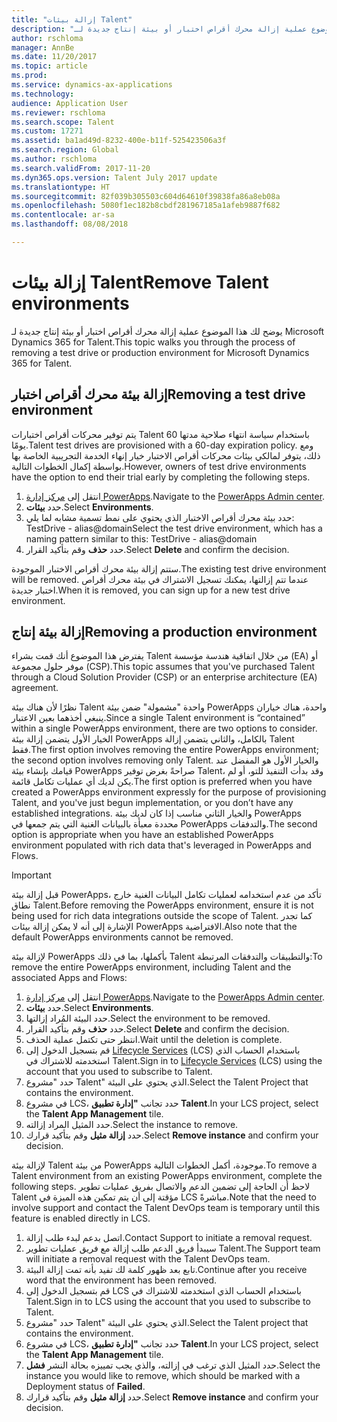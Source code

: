 ```yaml
---
title: "إزالة بيئات Talent"
description: "يوضح لك هذا الموضوع عملية إزالة محرك أقراص اختبار أو بيئة إنتاج جديدة لـ Microsoft Dynamics 365 for Talent."
author: rschloma
manager: AnnBe
ms.date: 11/20/2017
ms.topic: article
ms.prod: 
ms.service: dynamics-ax-applications
ms.technology: 
audience: Application User
ms.reviewer: rschloma
ms.search.scope: Talent
ms.custom: 17271
ms.assetid: ba1ad49d-8232-400e-b11f-525423506a3f
ms.search.region: Global
ms.author: rschloma
ms.search.validFrom: 2017-11-20
ms.dyn365.ops.version: Talent July 2017 update
ms.translationtype: HT
ms.sourcegitcommit: 82f039b305503c604d64610f39838fa86a8eb08a
ms.openlocfilehash: 5080f1ec182b8cbdf281967185a1afeb9887f682
ms.contentlocale: ar-sa
ms.lasthandoff: 08/08/2018

---
```

# <a name="remove-talent-environments"></a><span data-ttu-id="2660e-103">إزالة بيئات Talent</span><span class="sxs-lookup"><span data-stu-id="2660e-103">Remove Talent environments</span></span>

<span data-ttu-id="2660e-104">يوضح لك هذا الموضوع عملية إزالة محرك أقراص اختبار أو بيئة إنتاج جديدة لـ Microsoft Dynamics 365 for Talent.</span><span class="sxs-lookup"><span data-stu-id="2660e-104">This topic walks you through the process of removing a test drive or production environment for Microsoft Dynamics 365 for Talent.</span></span>

## <a name="removing-a-test-drive-environment"></a><span data-ttu-id="2660e-105">إزالة بيئة محرك أقراص اختبار</span><span class="sxs-lookup"><span data-stu-id="2660e-105">Removing a test drive environment</span></span>

<span data-ttu-id="2660e-106">يتم توفير محركات أقراص اختبارات Talent باستخدام سياسة انتهاء صلاحية مدتها 60 يومًا.</span><span class="sxs-lookup"><span data-stu-id="2660e-106">Talent test drives are provisioned with a 60-day expiration policy.</span></span> <span data-ttu-id="2660e-107">ومع ذلك، يتوفر لمالكي بيئات محركات أقراص الاختبار خيار إنهاء الخدمة التجريبية الخاصة بها بواسطة إكمال الخطوات التالية.</span><span class="sxs-lookup"><span data-stu-id="2660e-107">However, owners of test drive environments have the option to end their trial early by completing the following steps.</span></span> 

1. <span data-ttu-id="2660e-108">انتقل إلى [مركز إدارة PowerApps](https://admin.businessplatform.microsoft.com/).</span><span class="sxs-lookup"><span data-stu-id="2660e-108">Navigate to the [PowerApps Admin center](https://admin.businessplatform.microsoft.com/).</span></span>
2. <span data-ttu-id="2660e-109">حدد **بيئات**.</span><span class="sxs-lookup"><span data-stu-id="2660e-109">Select **Environments**.</span></span>
3. <span data-ttu-id="2660e-110">حدد بيئة محرك أقراص الاختبار الذي يحتوي على نمط تسمية مشابه لما يلي: TestDrive - alias@domain</span><span class="sxs-lookup"><span data-stu-id="2660e-110">Select the test drive environment, which has a naming pattern similar to this: TestDrive - alias@domain</span></span>
4. <span data-ttu-id="2660e-111">حدد **حذف** وقم بتأكيد القرار.</span><span class="sxs-lookup"><span data-stu-id="2660e-111">Select **Delete** and confirm the decision.</span></span> 

<span data-ttu-id="2660e-112">ستتم إزالة بيئة محرك أقراص الاختبار الموجودة.</span><span class="sxs-lookup"><span data-stu-id="2660e-112">The existing test drive environment will be removed.</span></span> <span data-ttu-id="2660e-113">عندما تتم إزالتها، يمكنك تسجيل الاشتراك في بيئة محرك أقراص اختبار جديدة.</span><span class="sxs-lookup"><span data-stu-id="2660e-113">When it is removed, you can sign up for a new test drive environment.</span></span> 

## <a name="removing-a-production-environment"></a><span data-ttu-id="2660e-114">إزالة بيئة إنتاج</span><span class="sxs-lookup"><span data-stu-id="2660e-114">Removing a production environment</span></span>

<span data-ttu-id="2660e-115">يفترض هذا الموضوع أنك قمت بشراء Talent من خلال اتفاقية هندسة مؤسسة (EA) أو موفر حلول مجموعة (CSP).</span><span class="sxs-lookup"><span data-stu-id="2660e-115">This topic assumes that you've purchased Talent through a Cloud Solution Provider (CSP) or an enterprise architecture (EA) agreement.</span></span> 

<span data-ttu-id="2660e-116">نظرًا لأن هناك بيئة Talent واحدة "مشمولة" ضمن بيئة PowerApps واحدة، هناك خياران ينبغي أخذهما بعين الاعتبار.</span><span class="sxs-lookup"><span data-stu-id="2660e-116">Since a single Talent environment is “contained” within a single PowerApps environment, there are two options to consider.</span></span> <span data-ttu-id="2660e-117">الخيار الأول يتضمن إزالة بيئة PowerApps بالكامل، والثاني يتضمن إزالة Talent فقط.</span><span class="sxs-lookup"><span data-stu-id="2660e-117">The first option involves removing the entire PowerApps environment; the second option involves removing only Talent.</span></span> <span data-ttu-id="2660e-118">والخيار الأول هو المفضل عند قيامك بإنشاء بيئة PowerApps صراحةً بغرض توفير Talent، وقد بدأت التنفيذ للتو، أو لم يكن لديك أي عمليات تكامل قائمة.</span><span class="sxs-lookup"><span data-stu-id="2660e-118">The first option is preferred when you have created a PowerApps environment expressly for the purpose of provisioning Talent, and you've just begun implementation, or you don’t have any established integrations.</span></span> <span data-ttu-id="2660e-119">والخيار الثاني مناسب إذا كان لديك بيئة PowerApps محددة معبأة بالبيانات الغنية التي يتم جمعها في PowerApps والتدفقات.</span><span class="sxs-lookup"><span data-stu-id="2660e-119">The second option is appropriate when you have an established PowerApps environment populated with rich data that's leveraged in PowerApps and Flows.</span></span>

> [!Important]
> <span data-ttu-id="2660e-120">قبل إزالة بيئة PowerApps، تأكد من عدم استخدامه لعمليات تكامل البيانات الغنية خارج نطاق Talent.</span><span class="sxs-lookup"><span data-stu-id="2660e-120">Before removing the PowerApps environment, ensure it is not being used for rich data integrations outside the scope of Talent.</span></span> <span data-ttu-id="2660e-121">كما تجدر الإشارة إلى أنه لا يمكن إزالة بيئات PowerApps الافتراضية.</span><span class="sxs-lookup"><span data-stu-id="2660e-121">Also note that the default PowerApps environments cannot be removed.</span></span> 

<span data-ttu-id="2660e-122">لإزالة بيئة PowerApps بأكملها، بما في ذلك Talent والتطبيقات والتدفقات المرتبطة:</span><span class="sxs-lookup"><span data-stu-id="2660e-122">To remove the entire PowerApps environment, including Talent and the associated Apps and Flows:</span></span>

1. <span data-ttu-id="2660e-123">انتقل إلى [مركز إدارة PowerApps](https://admin.businessplatform.microsoft.com/).</span><span class="sxs-lookup"><span data-stu-id="2660e-123">Navigate to the [PowerApps Admin center](https://admin.businessplatform.microsoft.com/).</span></span>
2. <span data-ttu-id="2660e-124">حدد **بيئات**.</span><span class="sxs-lookup"><span data-stu-id="2660e-124">Select **Environments**.</span></span>
3. <span data-ttu-id="2660e-125">حدد البيئة المُراد إزالتها.</span><span class="sxs-lookup"><span data-stu-id="2660e-125">Select the environment to be removed.</span></span>
4. <span data-ttu-id="2660e-126">حدد **حذف** وقم بتأكيد القرار.</span><span class="sxs-lookup"><span data-stu-id="2660e-126">Select **Delete** and confirm the decision.</span></span> 
5. <span data-ttu-id="2660e-127">انتظر حتى تكتمل عملية الحذف.</span><span class="sxs-lookup"><span data-stu-id="2660e-127">Wait until the deletion is complete.</span></span>
6. <span data-ttu-id="2660e-128">قم بتسجيل الدخول إلى [Lifecycle Services](https://lcs.dynamics.com/Logon/Index) (‏LCS‏) باستخدام الحساب الذي استخدمته للاشتراك في Talent.</span><span class="sxs-lookup"><span data-stu-id="2660e-128">Sign in to [Lifecycle Services](https://lcs.dynamics.com/Logon/Index) (LCS) using the account that you used to subscribe to Talent.</span></span> 
7. <span data-ttu-id="2660e-129">حدد "مشروع Talent" الذي يحتوي على البيئة.</span><span class="sxs-lookup"><span data-stu-id="2660e-129">Select the Talent Project that contains the environment.</span></span> 
8. <span data-ttu-id="2660e-130">في مشروع LCS، حدد تجانب **"إدارة تطبيق Talent**.</span><span class="sxs-lookup"><span data-stu-id="2660e-130">In your LCS project, select the **Talent App Management** tile.</span></span> 
9. <span data-ttu-id="2660e-131">حدد المثيل المراد إزالته.</span><span class="sxs-lookup"><span data-stu-id="2660e-131">Select the instance to remove.</span></span> 
10. <span data-ttu-id="2660e-132">حدد **إزالة مثيل** وقم بتأكيد قرارك.</span><span class="sxs-lookup"><span data-stu-id="2660e-132">Select **Remove instance** and confirm your decision.</span></span>  

<span data-ttu-id="2660e-133">لإزالة بيئة Talent من بيئة PowerApps موجودة، أكمل الخطوات التالية.</span><span class="sxs-lookup"><span data-stu-id="2660e-133">To remove a Talent environment from an existing PowerApps environment, complete the following steps.</span></span> <span data-ttu-id="2660e-134">لاحظ أن الحاجة إلى تضمين الدعم والاتصال بفريق عمليات تطوير Talent مؤقتة إلى أن يتم تمكين هذه الميزة في LCS مباشرةً.</span><span class="sxs-lookup"><span data-stu-id="2660e-134">Note that the need to involve support and contact the Talent DevOps team is temporary until this feature is enabled directly in LCS.</span></span>

1. <span data-ttu-id="2660e-135">اتصل بدعم لبدء طلب إزالة.</span><span class="sxs-lookup"><span data-stu-id="2660e-135">Contact Support to initiate a removal request.</span></span>
2. <span data-ttu-id="2660e-136">سيبدأ فريق الدعم طلب إزالة مع فريق عمليات تطوير Talent.</span><span class="sxs-lookup"><span data-stu-id="2660e-136">The Support team will initiate a removal request with the Talent DevOps team.</span></span> 
3. <span data-ttu-id="2660e-137">تابع بعد ظهور كلمة لك تفيد بأنه تمت إزالة البيئة.</span><span class="sxs-lookup"><span data-stu-id="2660e-137">Continue after you receive word that the environment has been removed.</span></span>
4.  <span data-ttu-id="2660e-138">قم بتسجيل الدخول إلى LCS باستخدام الحساب الذي استخدمته للاشتراك في Talent.</span><span class="sxs-lookup"><span data-stu-id="2660e-138">Sign in to LCS using the account that you used to subscribe to Talent.</span></span> 
5. <span data-ttu-id="2660e-139">حدد "مشروع Talent" الذي يحتوي على البيئة.</span><span class="sxs-lookup"><span data-stu-id="2660e-139">Select the Talent project that contains the environment.</span></span> 
6. <span data-ttu-id="2660e-140">في مشروع LCS، حدد تجانب **"إدارة تطبيق Talent**.</span><span class="sxs-lookup"><span data-stu-id="2660e-140">In your LCS project, select the **Talent App Management** tile.</span></span> 
7. <span data-ttu-id="2660e-141">حدد المثيل الذي ترغب في إزالته، والذي يجب تمييزه بحالة النشر **فشل**.</span><span class="sxs-lookup"><span data-stu-id="2660e-141">Select the instance you would like to remove, which should be marked with a Deployment status of **Failed**.</span></span>
8. <span data-ttu-id="2660e-142">حدد **إزالة مثيل** وقم بتأكيد قرارك.</span><span class="sxs-lookup"><span data-stu-id="2660e-142">Select **Remove instance** and confirm your decision.</span></span> 


